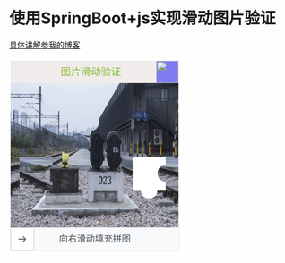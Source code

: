 # 使用SpringBoot+js实现滑动图片验证

[具体讲解参我的博客](https://www.cnblogs.com/lgjlife/p/12604121.html)

![](https://github.com/lgjlife/SlidePictureVerification/blob/master/1.png?raw=true)
